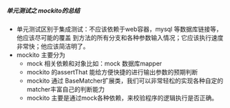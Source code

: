 ##### 单元测试之 mockito的总结
- 单元测试区别于集成测试：不应该依赖于web容器，mysql 等数据库链接等，他应该尽可能的覆盖
到方法的所有分支和各种参数输入情况；它应该执行速度非常快；他应该简洁明了。
- mockito 主要分为
    - mock 相关依赖和对象比如：mock 数据库mapper 
    - mockito 的assertThat 能给方便快捷的进行输出参数的预期判断
    - mockito 通过 BaseMatcher扩展类，我们可以非常轻松的实现各种自定的matcher丰富自己的判断能力
    - mockito 主要是通过mock各种依赖，来校验程序的逻辑执行是否正确。